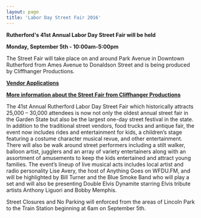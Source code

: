 ```yaml
---
layout: page
title: 'Labor Day Street Fair 2016'
---
```

 
**Rutherford's 41st Annual Labor Day Street Fair will be held**

**Monday, September 5th - 10:00am-5:00pm**

The Street Fair will take place on and around Park Avenue in Downtown Rutherford from Ames Avenue to Donaldson Street and is being produced by Cliffhanger Productions. 

[**Vendor Applications**](http://myemail.constantcontact.com/VENDOR-APPLICATIONS---RUTHERFORD-LABOR-DAY-STREET-FAIR.html?soid=1102365225387&aid=Aa5G9nGeB8g)

[**More information about the Street Fair from Cliffhanger Productions**](http://rutherfordstreetfair.com/)

The 41st Annual Rutherford Labor Day Street Fair which historically attracts 25,000 – 30,000 attendees is now not only the oldest annual street fair in the Garden State but also be the largest one-day street festival in the state. In addition to the traditional street vendors, food trucks and antique fair, the event now includes rides and entertainment for kids, a children’s stage featuring a costume character musical revue, and other entertainment. There will also be walk around street performers including a stilt walker, balloon artist, jugglers and an array of variety entertainers along with an assortment of amusements to keep the kids entertained and attract young families. The event’s lineup of live musical acts includes local artist and radio personality Lise Avery, the host of Anything Goes on WFDU.FM, and will be highlighted by Bill Turner and the Blue Smoke Band who will play a set and will also be presenting Double Elvis Dynamite starring Elvis tribute artists Anthony Liguori and Bobby Memphis. 

Street Closures and No Parking will enforced from the areas of Lincoln Park to the Train Station beginning at 6am on September 5th. 
